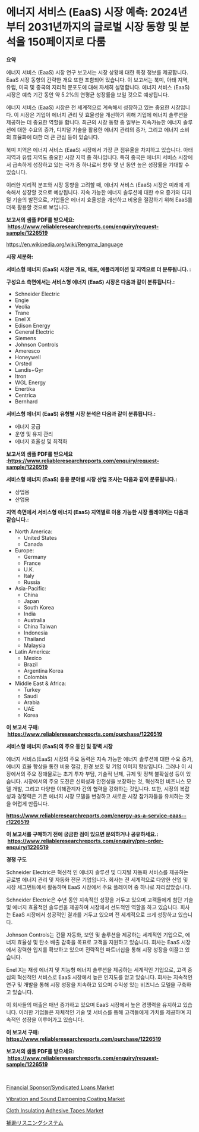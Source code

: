 <p><h1>에너지 서비스 (EaaS) 시장 예측: 2024년부터 2031년까지의 글로벌 시장 동향 및 분석을 150페이지로 다룸</h1></p><p><strong>요약</strong></p>
<p><p>에너지 서비스 (EaaS) 시장 연구 보고서는 시장 상황에 대한 특정 정보를 제공합니다. EaaS 시장 동향의 간략한 개요 또한 포함되어 있습니다. 이 보고서는 북미, 아태 지역, 유럽, 미국 및 중국의 지리적 분포도에 대해 자세히 설명합니다. 에너지 서비스 (EaaS) 시장은 예측 기간 동안 약 5.2%의 연평균 성장률을 보일 것으로 예상됩니다.</p><p>에너지 서비스 (EaaS) 시장은 전 세계적으로 계속해서 성장하고 있는 중요한 시장입니다. 이 시장은 기업이 에너지 관리 및 효율성을 개선하기 위해 기업에 에너지 솔루션을 제공하는 데 중요한 역할을 합니다. 최근의 시장 동향 중 일부는 지속가능한 에너지 솔루션에 대한 수요의 증가, 디지털 기술을 활용한 에너지 관리의 증가, 그리고 에너지 소비의 효율화에 대한 더 큰 관심 등이 있습니다.</p><p>북미 지역은 에너지 서비스 (EaaS) 시장에서 가장 큰 점유율을 차지하고 있습니다. 아태 지역과 유럽 지역도 중요한 시장 지역 중 하나입니다. 특히 중국은 에너지 서비스 시장에서 급속하게 성장하고 있는 국가 중 하나로서 향후 몇 년 동안 높은 성장률을 기대할 수 있습니다.</p><p>이러한 지리적 분포와 시장 동향을 고려할 때, 에너지 서비스 (EaaS) 시장은 미래에 계속해서 성장할 것으로 예상됩니다. 지속 가능한 에너지 솔루션에 대한 수요 증가와 디지털 기술의 발전으로, 기업들은 에너지 효율성을 개선하고 비용을 절감하기 위해 EaaS를 더욱 활용할 것으로 보입니다.</p></p>
<p><strong>보고서의 샘플 PDF를 받으세요: &nbsp;<a href="https://www.reliableresearchreports.com/enquiry/request-sample/1226519">https://www.reliableresearchreports.com/enquiry/request-sample/1226519</a></strong></p>
<p><a href="https://en.wikipedia.org/wiki/Rengma_language">https://en.wikipedia.org/wiki/Rengma_language</a></p>
<p><strong>시장 세분화:</strong></p>
<p><strong> 서비스형 에너지 (EaaS) 시장은 개요, 배포, 애플리케이션 및 지역으로 더 분류됩니다. :</strong></p>
<p><strong>구성요소 측면에서는 서비스형 에너지 (EaaS) 시장은 다음과 같이 분류됩니다.:</strong></p>
<p><ul><li>Schneider Electric</li><li>Engie</li><li>Veolia</li><li>Trane</li><li>Enel X</li><li>Edison Energy</li><li>General Electric</li><li>Siemens</li><li>Johnson Controls</li><li>Ameresco</li><li>Honeywell</li><li>Orsted</li><li>Landis+Gyr</li><li>Itron</li><li>WGL Energy</li><li>Enertika</li><li>Centrica</li><li>Bernhard</li></ul></p>
<p><strong> 서비스형 에너지 (EaaS) 유형별 시장 분석은 다음과 같이 분류됩니다.:</strong></p>
<p><ul><li>에너지 공급</li><li>운영 및 유지 관리</li><li>에너지 효율성 및 최적화</li></ul></p>
<p><strong>보고서의 샘플 PDF를 받으세요 :<a href="https://www.reliableresearchreports.com/enquiry/request-sample/1226519">https://www.reliableresearchreports.com/enquiry/request-sample/1226519</a></strong></p>
<p><strong> 서비스형 에너지 (EaaS) 응용 분야별 시장 산업 조사는 다음과 같이 분류됩니다.:</strong></p>
<p><ul><li>상업용</li><li>산업용</li></ul></p>
<p><strong>지역 측면에서 서비스형 에너지 (EaaS) 지역별로 이용 가능한 시장 플레이어는 다음과 같습니다.:</strong></p>
<p><ul>
    <li>
        North America:
        <ul>
            <li>United States</li>
            <li>Canada</li>
        </ul>
    </li>
    <li>
        Europe:
        <ul>
            <li>Germany</li>
            <li>France</li>
            <li>U.K.</li>
            <li>Italy</li>
            <li>Russia</li>
        </ul>
    </li>
    <li>
        Asia-Pacific:
        <ul>
            <li>China</li>
            <li>Japan</li>
            <li>South Korea</li>
            <li>India</li>
            <li>Australia</li>
            <li>China Taiwan</li>
            <li>Indonesia</li>
            <li>Thailand</li>
            <li>Malaysia</li>
        </ul>
    </li>
    <li>
        Latin America:
        <ul>
            <li>Mexico</li>
            <li>Brazil</li>
            <li>Argentina Korea</li>
            <li>Colombia</li>
        </ul>
    </li>
    <li>
        Middle East & Africa:
        <ul>
            <li>Turkey</li>
            <li>Saudi</li>
            <li>Arabia</li>
            <li>UAE</li>
            <li>Korea</li>
        </ul>
    </li>
    </ul></p>
<p><strong>이 보고서 구매: &nbsp;<a href="https://www.reliableresearchreports.com/purchase/1226519">https://www.reliableresearchreports.com/purchase/1226519</a></strong></p>
<p><strong>서비스형 에너지 (EaaS)의 주요 동인 및 장벽 시장</strong></p>
<p><p>에너지 서비스(EaaS) 시장의 주요 동력은 지속 가능한 에너지 솔루션에 대한 수요 증가, 에너지 효율 향상을 통한 비용 절감, 환경 보호 및 기업 이미지 향상입니다. 그러나 이 시장에서의 주요 장애물로는 초기 투자 부담, 기술적 난제, 규제 및 정책 불확실성 등이 있습니다. 시장에서의 주요 도전은 신뢰성과 안전성을 보장하는 것, 혁신적인 비즈니스 모델 개발, 그리고 다양한 이해관계자 간의 협력을 강화하는 것입니다. 또한, 시장의 복잡성과 경쟁력은 기존 에너지 시장 모델을 변경하고 새로운 시장 참가자들을 유치하는 것을 어렵게 만듭니다.</p></p>
<p><strong><a href="https://www.reliableresearchreports.com/energy-as-a-service-eaas--r1226519">https://www.reliableresearchreports.com/energy-as-a-service-eaas--r1226519</a></strong></p>
<p><strong>이 보고서를 구매하기 전에 궁금한 점이 있으면 문의하거나 공유하세요.: &nbsp;<a href="https://www.reliableresearchreports.com/enquiry/pre-order-enquiry/1226519">https://www.reliableresearchreports.com/enquiry/pre-order-enquiry/1226519</a></strong></p>
<p><strong>경쟁 구도</strong></p>
<p><p>Schneider Electric은 혁신적 인 에너지 솔루션 및 디지털 자동화 서비스를 제공하는 글로벌 에너지 관리 및 자동화 전문 기업입니다. 회사는 전 세계적으로 다양한 산업 및 시장 세그먼트에서 활동하며 EaaS 시장에서 주요 플레이어 중 하나로 자리잡았습니다.</p><p>Schneider Electric은 수년 동안 지속적인 성장을 거두고 있으며 고객들에게 첨단 기술 및 에너지 효율적인 솔루션을 제공하여 시장에서 선도적인 역할을 하고 있습니다. 회사는 EaaS 시장에서 성공적인 결과를 거두고 있으며 전 세계적으로 크게 성장하고 있습니다.</p><p>Johnson Controls는 건물 자동화, 보안 및 솔루션을 제공하는 세계적인 기업으로, 에너지 효율성 및 탄소 배출 감축을 목표로 고객을 지원하고 있습니다. 회사는 EaaS 시장에서 강력한 입지를 확보하고 있으며 전략적인 파트너십을 통해 시장 성장을 이끌고 있습니다.</p><p>Enel X는 재생 에너지 및 지능형 에너지 솔루션을 제공하는 세계적인 기업으로, 고객 중심의 혁신적인 서비스로 EaaS 시장에서 높은 인지도를 얻고 있습니다. 회사는 지속적인 연구 및 개발을 통해 시장 성장을 지속하고 있으며 수익성 있는 비즈니스 모델을 구축하고 있습니다.</p><p>이 회사들의 매출은 매년 증가하고 있으며 EaaS 시장에서 높은 경쟁력을 유지하고 있습니다. 이러한 기업들은 자체적인 기술 및 서비스를 통해 고객들에게 가치를 제공하며 지속적인 성장을 이루어가고 있습니다.</p></p>
<p><strong>이 보고서 구매: &nbsp; <a href="https://www.reliableresearchreports.com/purchase/1226519">https://www.reliableresearchreports.com/purchase/1226519</a></strong></p>
<p><strong>보고서의 샘플 PDF를 받으세요: &nbsp;<a href="https://www.reliableresearchreports.com/enquiry/request-sample/1226519">https://www.reliableresearchreports.com/enquiry/request-sample/1226519</a></strong><strong></strong></p>
<p>&nbsp;</p>
<p><p><a href="https://issuu.com/reportprime-2/docs/financial-sponsorsyndicated-loans-market-size-2030">Financial Sponsor/Syndicated Loans Market</a></p><p><a href="https://github.com/liliskanaya73/Market-Research-Report-List-1/blob/main/vibration-and-sound-dampening-coating-market.md">Vibration and Sound Dampening Coating Market</a></p><p><a href="https://github.com/mooaaztarek/Market-Research-Report-List-1/blob/main/cloth-insulating-adhesive-tapes-market.md">Cloth Insulating Adhesive Tapes Market</a></p><p><a href="https://github.com/zjkmgcs938405/Market-Research-Report-List-3/blob/main/629242319927.md">補助リスニングシステム</a></p></p>